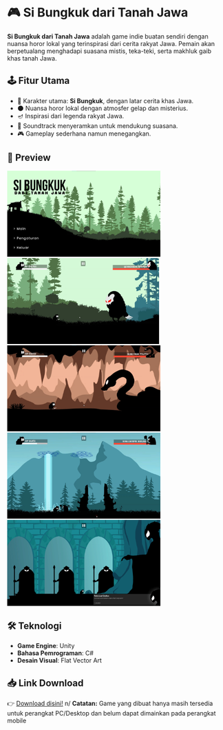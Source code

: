 # 🎮 Si Bungkuk dari Tanah Jawa  

**Si Bungkuk dari Tanah Jawa** adalah game indie buatan sendiri dengan nuansa horor lokal yang terinspirasi dari cerita rakyat Jawa. Pemain akan berpetualang menghadapi suasana mistis, teka-teki, serta makhluk gaib khas tanah Jawa.  

## 🕹️ Fitur Utama
- 👻 Karakter utama: **Si Bungkuk**, dengan latar cerita khas Jawa.  
- 🌑 Nuansa horor lokal dengan atmosfer gelap dan misterius.  
- 🪔 Inspirasi dari legenda rakyat Jawa.  
- 🎵 Soundtrack menyeramkan untuk mendukung suasana.  
- 🎮 Gameplay sederhana namun menegangkan.  

## 📸 Preview
<p align="left">
  <img src="Preview/image 1.jpg" alt="image 1" height="200"/>
  <img src="Preview/image 2.jpg" alt="image 2" height="200"/>
  <img src="Preview/image 5.jpg" alt="image 3" height="200"/>
  <img src="Preview/image 8.jpg" alt="image 4" height="200"/>
  <img src="Preview/image 9.jpg" alt="image 5" height="200"/>
</p>

## 🛠️ Teknologi
- **Game Engine**: Unity  
- **Bahasa Pemrograman**: C#  
- **Desain Visual**: Flat Vector Art  

## 📥 Link Download
👉 [Download disini!](https://drive.google.com/file/d/1N2fheKc_SSEf3JoCBd-Ev_V5sK2EeYMs/view?usp=sharing)
n/
**Catatan:** Game yang dibuat hanya masih tersedia untuk perangkat PC/Desktop dan belum dapat dimainkan pada perangkat mobile
